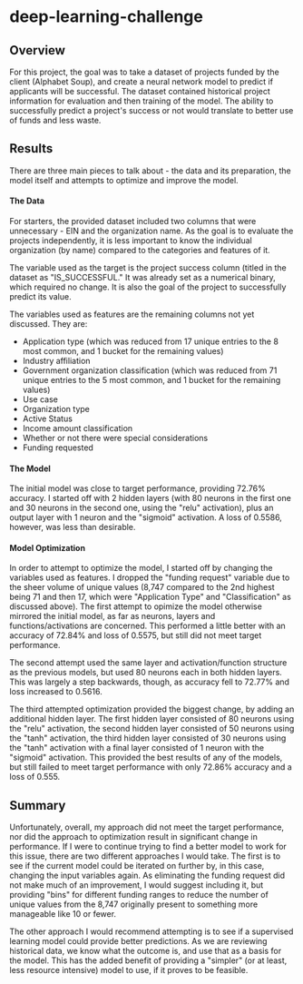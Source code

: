 # deep-learning-challenge
## Overview
For this project, the goal was to take a dataset of projects funded by the client (Alphabet Soup), and create a neural network model to predict if applicants will be successful. The dataset contained historical project information for evaluation and then training of the model. The ability to successfully predict a project's success or not would translate to better use of funds and less waste.
## Results
There are three main pieces to talk about - the data and its preparation, the model itself and attempts to optimize and improve the model.
#### The Data
For starters, the provided dataset included two columns that were unnecessary - EIN and the organization name. As the goal is to evaluate the projects independently, it is less important to know the individual organization (by name) compared to the categories and features of it. 

The variable used as the target is the project success column (titled in the dataset as "IS_SUCCESSFUL." It was already set as a numerical binary, which required no change. It is also the goal of the project to successfully predict its value.

The variables used as features are the remaining columns not yet discussed. They are:
  * Application type (which was reduced from 17 unique entries to the 8 most common, and 1 bucket for the remaining values)
  * Industry affiliation
  * Government organization classification (which was reduced from 71 unique entries to the 5 most common, and 1 bucket for the remaining values)
  * Use case
  * Organization type
  * Active Status
  * Income amount classification
  * Whether or not there were special considerations
  * Funding requested
#### The Model
The initial model was close to target performance, providing 72.76% accuracy. I started off with 2 hidden layers (with 80 neurons in the first one and 30 neurons in the second one, using the "relu" activation), plus an output layer with 1 neuron and the "sigmoid" activation. A loss of  0.5586, however, was less than desirable.
#### Model Optimization
In order to attempt to optimize the model, I started off by changing the variables used as features. I dropped the "funding request" variable due to the sheer volume of unique values (8,747 compared to the 2nd highest being 71 and then 17, which were "Application Type" and "Classification" as discussed above). The first attempt to opimize the model otherwise mirrored the initial model, as far as neurons, layers and functions/activations are concerned. This performed a little better with an accuracy of 72.84% and loss of 0.5575, but still did not meet target performance.

The second attempt used the same layer and activation/function structure as the previous models, but used 80 neurons each in both hidden layers. This was largely a step backwards, though, as accuracy fell to 72.77% and loss increased to 0.5616.

The third attempted optimization provided the biggest change, by adding an additional hidden layer. The first hidden layer consisted of 80 neurons using the "relu" activation, the second hidden layer consisted of 50 neurons using the "tanh" activation, the third hidden layer consisted of 30 neurons using the "tanh" activation with a final layer consisted of 1 neuron with the "sigmoid" activation. This provided the best results of any of the models, but still failed to meet target performance with only 72.86% accuracy and a loss of 0.555.
## Summary
Unfortunately, overall, my approach did not meet the target performance, nor did the approach to optimization result in significant change in performance. If I were to continue trying to find a better model to work for this issue, there are two different approaches I would take. The first is to see if the current model could be iterated on further by, in this case, changing the input variables again. As eliminating the funding request did not make much of an improvement, I would suggest including it, but providing "bins" for different funding ranges to reduce the number of unique values from the 8,747 originally present to something more manageable like 10 or fewer.

The other approach I would recommend attempting is to see if a supervised learning model could provide better predictions. As we are reviewing historical data, we know what the outcome is, and use that as a basis for the model. This has the added benefit of providing a "simpler" (or at least, less resource intensive) model to use, if it proves to be feasible.

